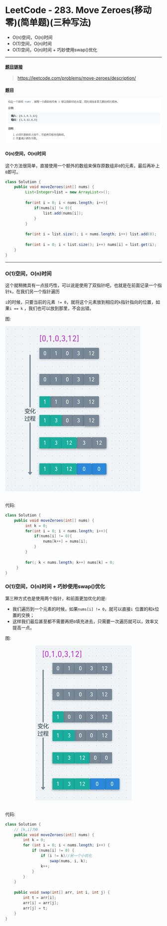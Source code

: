 # LeetCode - 283. Move Zeroes(移动零)(简单题)(三种写法)

 - O(n)空间，O(n)时间
 - O(1)空间，O(n)时间
 - O(1)空间，O(n)时间  + 巧妙使用swap()优化

***
#### [题目链接](https://leetcode.com/problems/move-zeroes/description/)

> https://leetcode.com/problems/move-zeroes/description/

#### 题目
![在这里插入图片描述](images/283_t.png)
#### O(n)空间，O(n)时间
这个方法很简单，直接使用一个额外的数组来保存原数组非`0`的元素，最后再补上`0`即可。

```java
class Solution {
    public void moveZeroes(int[] nums) {
         List<Integer>list = new ArrayList<>();
      
         for(int i = 0; i < nums.length; i++){
             if(nums[i] != 0){
                 list.add(nums[i]);
             }
         }
      
         for(int i = list.size(); i < nums.length; i++) list.add(0);
      
         for(int i = 0; i < list.size(); i++) nums[i] = list.get(i);
    }
}
```
***
### O(1)空间，O(n)时间
这个就稍微具有一点技巧性，可以说是使用了双指针吧，也就是在前面记录一个指针`k`，在我们另一个指针遍历

` i `的时候，只要当前的元素` != 0`，就将这个元素放到相应的`k`指针指向的位置，如果`i == k` ，我们也可以放到那里，不会出错。

图:

<div algin="center"><img src="assets/1554876914333.png"></div><br>

代码:

```java
class Solution {
    public void moveZeroes(int[] nums) {
         int k = 0;
         for(int i = 0; i < nums.length; i++){
             if(nums[i] != 0){
                 nums[k++] = nums[i];
             }
         }
         
         for(; k < nums.length; k++) nums[k] = 0;
     }
}
```

### O(1)空间，O(n)时间  + 巧妙使用swap()优化
第三种方式也是使用两个指针，和前面更加优化的是: 

 - 我们遍历到一个元素的时候，如果`nums[i] != 0`，就可以直接`i `位置的和` k `位置的交换；
 - 这样我们最后甚至都不需要再把`0`填充进去，只需要一次遍历就可以，效率又提高一点。

图:

<div align="center"><img src="assets/1554877108236.png"></div><br>

代码:

```java
class Solution {
    // [k,i]为0
    public void moveZeroes(int[] nums) {
        int k = 0;
        for (int i = 0; i < nums.length; i++) {
            if (nums[i] != 0) {
                if (i != k)//另一个小优化
                    swap(nums, i, k);
                k++;
            }
        }
    }

    public void swap(int[] arr, int i, int j) {
        int t = arr[i];
        arr[i] = arr[j];
        arr[j] = t;
    }
}
```



